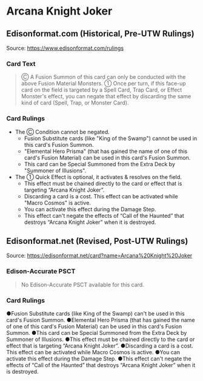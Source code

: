 # Arcana Knight Joker

## Edisonformat.com (Historical, Pre-UTW Rulings)

Source: https://www.edisonformat.com/rulings

### Card Text

> Ⓒ A Fusion Summon of this card can only be conducted with the above Fusion Material Monsters. ① Once per turn, if this face-up card on the field is targeted by a Spell Card, Trap Card, or Effect Monster's effect, you can negate that effect by discarding the same kind of card (Spell, Trap, or Monster Card).

### Card Rulings

*   The Ⓒ Condition cannot be negated.
    *   Fusion Substitute cards (like "King of the Swamp") cannot be used in this card's Fusion Summon.
    *   "Elemental Hero Prisma" (that has gained the name of one of this card's Fusion Material) can be used in this card's Fusion Summon.
    *   This card can be Special Summoned from the Extra Deck by "Summoner of Illusions".
*   The ① Quick Effect is optional, it activates & resolves on the field.
    *   This effect must be chained directly to the card or effect that is targeting “Arcana Knight Joker”.
    *   Discarding a card is a cost. This effect can be activated while "Macro Cosmos" is active.
    *   You can activate this effect during the Damage Step.
    *   This effect can't negate the effects of “Call of the Haunted” that destroys “Arcana Knight Joker” when it is destroyed.

## Edisonformat.net (Revised, Post-UTW Rulings)

Source: https://edisonformat.net/card?name=Arcana%20Knight%20Joker

### Edison-Accurate PSCT

> No Edison-Accurate PSCT available for this card.

### Card Rulings

●Fusion Substitute cards (like King of the Swamp) can't be used in this card's Fusion Summon.
●Elemental Hero Prisma (that has gained the name of one of this card's Fusion Material) can be used in this card's Fusion Summon.
●This card can be Special Summoned from the Extra Deck by Summoner of Illusions.
●This effect must be chained directly to the card or effect that is targeting “Arcana Knight Joker”.
●Discarding a card is a cost. This effect can be activated while Macro Cosmos is active.
●You can activate this effect during the Damage Step.
●This effect can't negate the effects of “Call of the Haunted” that destroys “Arcana Knight Joker” when it is destroyed.
            